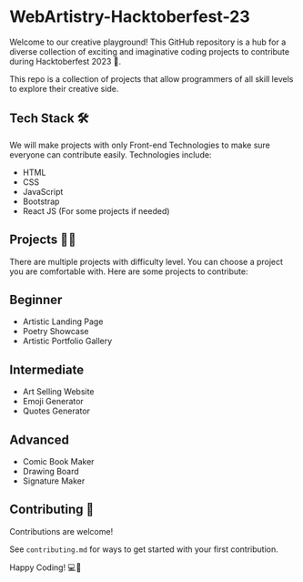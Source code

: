 # WebArtistry-Hacktoberfest-23
Welcome to our creative playground! This GitHub repository is a hub for a diverse collection of exciting and imaginative coding projects to contribute during Hacktoberfest 2023 🚀.

This repo is a collection of projects that allow programmers of all skill levels to explore their creative side. 



## Tech Stack 🛠
We will make projects with only Front-end Technologies to make sure everyone can contribute easily.
Technologies include:
* HTML
* CSS
* JavaScript
* Bootstrap
* React JS (For some projects if needed)




## Projects 👩‍💻

There are multiple projects with difficulty level. You can choose a project you are comfortable with.
Here are some projects to contribute:

## Beginner
- Artistic Landing Page
- Poetry Showcase
- Artistic Portfolio Gallery

## Intermediate
- Art Selling Website
- Emoji Generator
- Quotes Generator

## Advanced
- Comic Book Maker
- Drawing Board
- Signature Maker


## Contributing 👏
Contributions are welcome!

See `contributing.md` for ways to get started with your first contribution.

Happy Coding! 💻🚀


